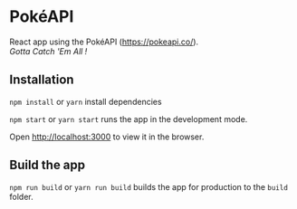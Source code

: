 # PokéAPI

React app using the PokéAPI (https://pokeapi.co/).  
_Gotta Catch 'Em All !_

## Installation

`npm install` or `yarn` install dependencies

`npm start` or `yarn start` runs the app in the development mode.

Open [http://localhost:3000](http://localhost:3000) to view it in the browser.

## Build the app

`npm run build` or `yarn run build` builds the app for production to the `build` folder.
